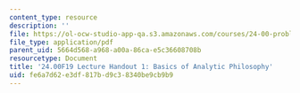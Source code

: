 ```yaml
---
content_type: resource
description: ''
file: https://ol-ocw-studio-app-qa.s3.amazonaws.com/courses/24-00-problems-of-philosophy-fall-2019/fe6a7d62e3df817bd9c38340be9cb9b9_MIT24_00F19_lecturehandout1.pdf
file_type: application/pdf
parent_uid: 5664d568-a968-a00a-86ca-e5c36608708b
resourcetype: Document
title: '24.00F19 Lecture Handout 1: Basics of Analytic Philosophy'
uid: fe6a7d62-e3df-817b-d9c3-8340be9cb9b9
---
```

